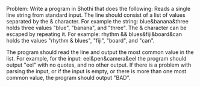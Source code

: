 Problem:
Write a program in Shothi that does the following:
Reads a single line string from standard input.
The line should consist of a list of values separated by the & character.
For example the string:
blue&banana&three
holds three values "blue", "banana", and "three".
The & character can be escaped by repeating it. For example:
rhythm && blues&fiji&board&can
holds the values "rhythm & blues", "fiji", "board", and "can".

The program should read the line and output the most common value in the list.
For example, for the input:
eel&pen&camera&eel
the program should output "eel" with no quotes, and no other output.
If there is a problem with parsing the input, or if the input is empty, or there 
is more than one most common value, the program should output "BAD".